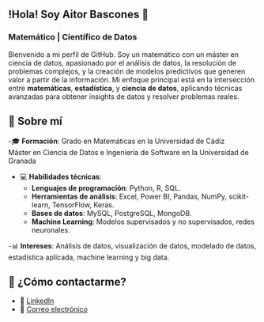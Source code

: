 ## !Hola! Soy Aitor Bascones 👋
### Matemático | Científico de Datos

Bienvenido a mi perfil de GitHub. Soy un matemático con un máster en ciencia de datos, apasionado por el análisis de datos, la resolución de problemas complejos, y la creación de modelos predictivos que generen valor a partir de la información. Mi enfoque principal está en la intersección entre **matemáticas**, **estadística**, y **ciencia de datos**, aplicando técnicas avanzadas para obtener insights de datos y resolver problemas reales.

## 🚀 Sobre mí
-🎓 **Formación**: 
Grado en Matemáticas en la Universidad de Cádiz  
Máster en Ciencia de Datos e Ingeniería de Software en la Universidad de Granada

- 💻 **Habilidades técnicas**:
  - **Lenguajes de programación**: Python, R, SQL.
  - **Herramientas de análisis**: Excel, Power BI, Pandas, NumPy, scikit-learn, TensorFlow, Keras.
  - **Bases de datos**: MySQL, PostgreSQL, MongoDB.
  - **Machine Learning**: Modelos supervisados y no supervisados, redes neuronales.
   
-📊 **Intereses**: Análisis de datos, visualización de datos, modelado de datos, estadística aplicada, machine learning y big data.

## 💬 ¿Cómo contactarme?

- 💼 [LinkedIn](https://www.linkedin.com/in/aitor-bascones-soto-2b2a50235/)
- 📧 [Correo electrónico](mailto:aitorbascones99@gmail.com)
<!--
**AitorBascones/AitorBascones** is a ✨ _special_ ✨ repository because its `README.md` (this file) appears on your GitHub profile.

Here are some ideas to get you started:

- 🔭 I’m currently working on ...
- 🌱 I’m currently learning ...
- 👯 I’m looking to collaborate on ...
- 🤔 I’m looking for help with ...
- 💬 Ask me about ...
- 📫 How to reach me: ...
- 😄 Pronouns: ...
- ⚡ Fun fact: ...
-->
